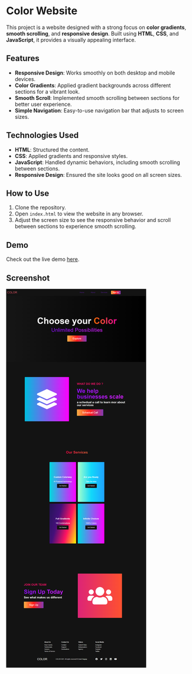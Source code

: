 # Color Website

This project is a website designed with a strong focus on **color gradients**, **smooth scrolling**, and **responsive design**. Built using **HTML**, **CSS**, and **JavaScript**, it provides a visually appealing interface.

## Features

- **Responsive Design**: Works smoothly on both desktop and mobile devices.
- **Color Gradients**: Applied gradient backgrounds across different sections for a vibrant look.
- **Smooth Scroll**: Implemented smooth scrolling between sections for better user experience.
- **Simple Navigation**: Easy-to-use navigation bar that adjusts to screen sizes.

## Technologies Used

- **HTML**: Structured the content.
- **CSS**: Applied gradients and responsive styles.
- **JavaScript**: Handled dynamic behaviors, including smooth scrolling between sections.
- **Responsive Design**: Ensured the site looks good on all screen sizes.

## How to Use

1. Clone the repository.
2. Open `index.html` to view the website in any browser.
3. Adjust the screen size to see the responsive behavior and scroll between sections to experience smooth scrolling.

## Demo

Check out the live demo [here](https://zeiad-haggag.github.io/Color-Website/).


## Screenshot

![Screenshot of color website](./assets/color%20website.png)
